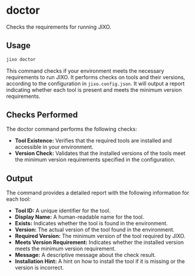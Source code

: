 # doctor

Checks the requirements for running JIXO.

## Usage

```bash
jixo doctor
```

This command checks if your environment meets the necessary requirements to run JIXO. It performs checks on tools and their versions, according to the configuration in `jixo.config.json`. It will output a report indicating whether each tool is present and meets the minimum version requirements.

## Checks Performed

The doctor command performs the following checks:

- **Tool Existence:** Verifies that the required tools are installed and accessible in your environment.
- **Version Check:** Validates that the installed versions of the tools meet the minimum version requirements specified in the configuration.

## Output

The command provides a detailed report with the following information for each tool:

- **Tool ID:** A unique identifier for the tool.
- **Display Name:** A human-readable name for the tool.
- **Exists:** Indicates whether the tool is found in the environment.
- **Version:** The actual version of the tool found in the environment.
- **Required Version:** The minimum version of the tool required by JIXO.
- **Meets Version Requirement:** Indicates whether the installed version meets the minimum version requirement.
- **Message:** A descriptive message about the check result.
- **Installation Hint:** A hint on how to install the tool if it is missing or the version is incorrect.

